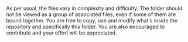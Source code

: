 As per usual, the files vary in complexity and difficulty. 
The folder should not be viewed as a group of associated files, even if some of them are bound together.
You are free to copy, use and modify what's inside the repository and specifically this folder.
You are also encouraged to contribute and your effort will be appreciated. 
